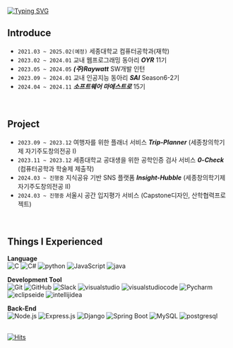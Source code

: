 [![Typing SVG](https://readme-typing-svg.demolab.com?font=Reddit+Mono&size=25&pause=1000&color=F7C118&random=false&width=435&lines=Hello+%F0%9F%99%82%F0%9F%99%82%F0%9F%99%82)](https://git.io/typing-svg)  

## Introduce 
- `2021.03 ~ 2025.02(예정)` 세종대학교 컴퓨터공학과(재학)   
- `2023.02 ~ 2024.01` 교내 웹프로그래밍 동아리 _**OYR**_ 11기
- `2023.05 ~ 2024.05` _**(주)Raywatt**_ SW개발 인턴
- `2023.09 ~ 2024.01` 교내 인공지능 동아리 _**SAI**_ Season6-2기
- `2024.04 ~ 2024.11` _**소프트웨어 마에스트로**_ 15기
<br/><br/><br/>

## Project
- `2023.09 ~ 2023.12` 여행자를 위한 플래너 서비스 _**Trip-Planner**_ (세종창의학기제 자기주도창의전공 I)
- `2023.11 ~ 2023.12` 세종대학교 공대생을 위한 공학인증 검사 서비스 _**0-Check**_ (컴퓨터공학과 학술제 제출작)
- `2024.03 ~ 진행중` 지식공유 기반 SNS 플랫폼 _**Insight-Hubble**_ (세종창의학기제 자기주도창의전공 II)
- `2024.03 ~ 진행중` 서울시 공간 입지평가 서비스 (Capstone디자인, 산학협력프로젝트)
<br/><br/><br/>

## Things I Experienced
**Language**  
![C](https://img.shields.io/badge/-C-A8B9CC?style=for-the-badge&logo=C&logoColor=white)
![C#](https://img.shields.io/badge/-csharp-512BD4?style=for-the-badge&logo=csharp&logoColor=white)
![python](https://img.shields.io/badge/-python-3776AB?style=for-the-badge&logo=python&logoColor=white)
![JavaScript](https://img.shields.io/badge/-JavaScript-F7DF1E?style=for-the-badge&logo=javascript&logoColor=white)
![java](https://img.shields.io/badge/-java-007396?style=for-the-badge&logo=java&logoColor=white)  

**Development Tool**  
![Git](https://img.shields.io/badge/-Git-F05032?style=for-the-badge&logo=git&logoColor=white)
![GitHub](https://img.shields.io/badge/-GitHub-181717?style=for-the-badge&logo=GitHub&logoColor=white)
![Slack](https://img.shields.io/badge/-Slack-4A154B?style=for-the-badge&logo=slack&logoColor=white)
![visualstudio](https://img.shields.io/badge/-visual%20studio-5C2D91?style=for-the-badge&logo=visualstudio&logoColor=white)
![visualstudiocode](https://img.shields.io/badge/-visual%20studio%20code-007ACC?style=for-the-badge&logo=visualstudiocode&logoColor=white)
![Pycharm](https://img.shields.io/badge/-Pycharm-000000?style=for-the-badge&logo=Pycharm&logoColor=white)
![eclipseide](https://img.shields.io/badge/-eclipse%20ide-2C2255?style=for-the-badge&logo=eclipseide&logoColor=white)
![intellijidea](https://img.shields.io/badge/-intellij%20idea-000000?style=for-the-badge&logo=intellijidea&logoColor=white)

**Back-End**  
![Node.js](https://img.shields.io/badge/-Node.js-6DB33F?style=for-the-badge&logo=node.js&logoColor=white)
![Express.js](https://img.shields.io/badge/-Express.js-000000?style=for-the-badge&logo=express&logoColor=white)
![Django](https://img.shields.io/badge/-Django-092E20?style=for-the-badge&logo=Django&logoColor=white)
![Spring Boot](https://img.shields.io/badge/-SpringBoot-6DB33F?style=for-the-badge&logo=springboot&logoColor=white)
![MySQL](https://img.shields.io/badge/-MySQL-4479A1?style=for-the-badge&logo=MySQL&logoColor=white)
![postgresql](https://img.shields.io/badge/-postgresql-4169E1?style=for-the-badge&logo=postgresql&logoColor=white)
<br/><br/>

[![Hits](https://hits.seeyoufarm.com/api/count/incr/badge.svg?url=https%3A%2F%2Fgithub.com%2Frheeri&count_bg=%23FBDBF3&title_bg=%23555555&icon=&icon_color=%23E7E7E7&title=hits&edge_flat=true)](https://hits.seeyoufarm.com)
<br/><br/>
